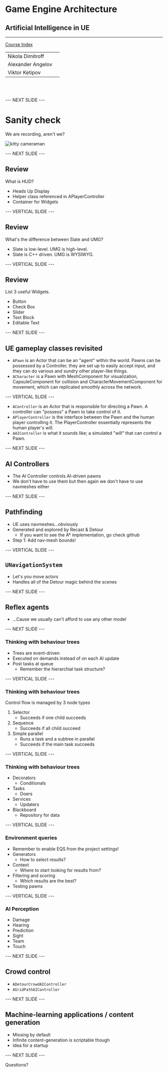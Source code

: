 # Game Engine Architecture

## Artificial Intelligence in UE

---------------------
[Course Index](http://nikoladimitroff.github.io/Game-Engine-Architecture)

<div class="authors-section">
<table>
<tbody>
    <tr>
        <td>
            Nikola Dimitroff
        </td>
        <td>
            <a target="_blank" href="https://dimitroff.bg"><i class="fa fa-rss"></i></a>
            <a target="_blank" href="mailto:nikola@dimitroff.bg"><i class="fa fa-envelope-o"></i></a>
            <a target="_blank" href="https://github.com/nikoladimitroff"><i class="fa fa-github"></i></a>
            <a target="_blank" href="https://twitter.com/nikoladimitroff"><i class="fa fa-twitter"></i></a>
        </td>
    </tr>
    <tr>
        <td>
            Alexander Angelov
        </td>
        <td>
            <a target="_blank" href="mailto:aleksandar.angelovv@gmail.com"><i class="fa fa-envelope-o"></i></a>
            <a target="_blank" href="https://github.com/Alekssasho"><i class="fa fa-github"></i></a>
            <a target="_blank" href="https://twitter.com/Alekssasho"><i class="fa fa-twitter"></i></a>
        </td>
    </tr>
    <tr>
        <td>
            Viktor Ketipov
        </td>
        <td>
            <a target="_blank" href="mailto:viktor@kipiinteractive.com"><i class="fa fa-envelope-o"></i></a>
            <a target="_blank" href="https://github.com/k1p1"><i class="fa fa-github"></i></a>
            <a target="_blank" href="https://twitter.com/xk1p1x"><i class="fa fa-twitter"></i></a></p>
        </td>
    </tr>
</tbody>
</table>
</div>

<div class="companies-section">
<a class="ubisoft-logo" href="https://ubisoft.com" target="_blank"></a>
<br>
<a class="kipi-logo" href="http://kipiinteractive.com" target="_blank"></a>
<br>
<a class="omeda-logo" href="https://omedastudios.com/" target="_blank"></a>
</div>

--- NEXT SLIDE ---

# Sanity check

We are recording, aren't we?

![kitty cameraman](http://www.catster.com/wp-content/uploads/2015/06/335f4392f011a80324e09f5ace0b3f57.jpg)

--- NEXT SLIDE ---

## Review

What is HUD?

* <!-- .element class="fragment" data-fragment-index="0" --> Heads Up Display
* <!-- .element class="fragment" data-fragment-index="1" --> Helper class referenced in APlayerController
* <!-- .element class="fragment" data-fragment-index="2" --> Container for Widgets

--- VERTICAL SLIDE ---

## Review

What's the difference between Slate and UMG?

* <!-- .element class="fragment" data-fragment-index="0" --> Slate is low-level. UMG is high-level.
* <!-- .element class="fragment" data-fragment-index="1" --> Slate is C++ driven. UMG is WYSIWYG.

--- VERTICAL SLIDE ---

## Review

List 3 useful Widgets.
* <!-- .element class="fragment" data-fragment-index="0" --> Button
* <!-- .element class="fragment" data-fragment-index="1" --> Check Box
* <!-- .element class="fragment" data-fragment-index="2" --> Slider
* <!-- .element class="fragment" data-fragment-index="3" --> Text Block
* <!-- .element class="fragment" data-fragment-index="4" --> Editable Text

--- NEXT SLIDE ---

## UE gameplay classes revisited

* `APawn` is an Actor that can be an "agent" within the world.
Pawns can be possessed by a Controller, they are set up to easily
accept input, and they can do various and sundry other player-like
things.
* `ACharacter` is a Pawn with MeshComponent for visualization, CapsuleComponent
for collision and CharacterMovementComponent for movement, which can replicated
smoothly across the network.

--- VERTICAL SLIDE ---

* `AController` is an Actor that is responsible for directing a Pawn.
A controller can "possess" a Pawn to take control of it.
* `APlayerController` is the interface between the Pawn and the
human player controlling it. The PlayerController essentially represents the human player's will.
* `AAIController` is what it sounds like; a simulated "will" that can control a Pawn.

--- NEXT SLIDE ---

## AI Controllers

* The AI Controller controls AI-driven pawns
* We don't have to use them
but then again we don't have to use navmeshes either

--- NEXT SLIDE ---

## Pathfinding

* UE uses navmeshes...obviously
* Generated and explored by Recast & Detour
    - If you want to see the A* implementation, go check github
* Step 1: Add nav-mesh bounds!

--- VERTICAL SLIDE ---

## `UNavigationSystem`

* Let's you move actors
* Handles all of the Detour magic behind the scenes

--- NEXT SLIDE ---

## Reflex agents

* ...Cause we usually can't afford to use any other model

--- NEXT SLIDE ---

### Thinking with behaviour trees

* Trees are event-driven
* Executed on demands instead of on each AI update
* Post tasks at queue
    - Remember the hierarchial task structure?

--- VERTICAL SLIDE ---

### Thinking with behaviour trees

Control flow is managed by 3 node types

1. Selector
    - Succeeds if one child succeeds
1. Sequence
    - Succeeds if all child succeed
1. Simple parallel
    - Runs a task and a subtree in parallel
    - Succeeds if the main task succeeds

--- VERTICAL SLIDE ---

### Thinking with behaviour trees

* Decorators
    - Conditionals
* Tasks
    - Doers
* Services
    - Updaters
* Blackboard
    - Repository for data

--- VERTICAL SLIDE ---

### Environment queries

* Remember to enable EQS from the project settings!
* Generators
    - How to select results?
* Context
    - Where to start looking for results from?
* Filtering and scoring
    - Which results are the best?
* Testing pawns

--- VERTICAL SLIDE ---

### AI Perception

* Damage
* Hearing
* Prediction
* Sight
* Team
* Touch

--- NEXT SLIDE ---

## Crowd control

* `ADetourCrowdAIController`
* `AGridPathAIController`

--- NEXT SLIDE ---

## Machine-learning applications / content generation

* Missing by default
* Infinite content-generation is scriptable though
* Idea for a startup

--- NEXT SLIDE ---

Questions?
